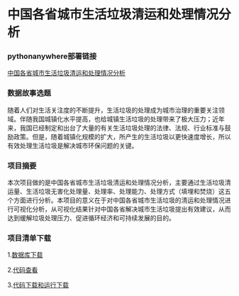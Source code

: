 # 中国各省城市生活垃圾清运和处理情况分析

### pythonanywhere部署链接

[中国各省城市生活垃圾清运和处理情况分析](http://aptx48697.pythonanywhere.com/)

### 数据故事选题

随着人们对生活关注度的不断提升，生活垃圾的处理成为城市治理的重要关注领域。伴随我国城镇化水平提高，也给城镇生活垃圾的处理带来了极大压力；近年来，我国已经制定和出台了大量的有关生活垃圾处理的法律、法规、行业标准与鼓励政策。但是，随着城镇化规模的扩大，所产生的生活垃圾以更快速度增长，所以有效处理生活垃圾是解决城市环保问题的关键。

### 项目摘要

本次项目做的是中国各省城市生活垃圾清运和处理情况分析，主要通过生活垃圾清运量、生活垃圾无害化处理量、处理率、处理能力、处理方式（填埋和焚烧）这五个方面进行分析。本项目的意义在于对中国各省城市生活垃圾的清运和处理情况进行可视化分析，从可视化结果针对中国各省解决城市生活垃圾提出有效建议，从而达到缓解垃圾处理压力、促进循环经济和可持续发展的目的。

### 项目清单下载

1.[数据库下载](https://github.com/NFUNM067/data-visualization)

2.[代码查看](https://github.com/NFUNM067/data-visualization/blob/master/%E4%BB%A3%E7%A0%81%E4%B8%8B%E8%BD%BD%E5%92%8C%E8%BF%90%E8%A1%8C/app.ipynb)

3.[代码下载和运行下载](https://github.com/NFUNM067/data-visualization/tree/master/%E4%BB%A3%E7%A0%81%E4%B8%8B%E8%BD%BD%E5%92%8C%E8%BF%90%E8%A1%8C)
